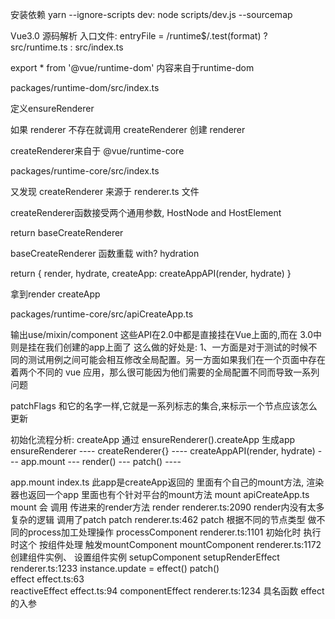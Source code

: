 安装依赖
yarn --ignore-scripts
dev: node scripts/dev.js --sourcemap

Vue3.0 源码解析
入口文件: entryFile = /runtime$/.test(format) ? src/runtime.ts : src/index.ts

export * from '@vue/runtime-dom' 内容来自于runtime-dom

packages/runtime-dom/src/index.ts

定义ensureRenderer

如果 renderer 不存在就调用 createRenderer 创建 renderer

createRenderer来自于 @vue/runtime-core

packages/runtime-core/src/index.ts

又发现 createRenderer 来源于 renderer.ts 文件

createRenderer函数接受两个通用参数, HostNode and HostElement

return baseCreateRenderer

baseCreateRenderer 函数重载 with? hydration

return { render, hydrate, createApp: createAppAPI(render, hydrate) }

拿到render createApp

packages/runtime-core/src/apiCreateApp.ts

输出use/mixin/component 这些API在2.0中都是直接挂在Vue上面的,而在 3.0中 则是挂在我们创建的app上面了 这么做的好处是: 1、一方面是对于测试的时候不同的测试用例之间可能会相互修改全局配置。另一方面如果我们在一个页面中存在着两个不同的 vue 应用，那么很可能因为他们需要的全局配置不同而导致一系列问题

patchFlags 和它的名字一样,它就是一系列标志的集合,来标示一个节点应该怎么更新



初始化流程分析:
createApp 通过  ensureRenderer().createApp 生成app 
ensureRenderer ----  createRenderer{} ----  createAppAPI(render, hydrate)  ---  app.mount  --- render() --- patch() ----   

app.mount                   index.ts           此app是createApp返回的 里面有个自己的mount方法, 渲染器也返回一个app 里面也有个针对平台的mount方法
mount                       apiCreateApp.ts    mount 会 调用 传进来的render方法 
render                      renderer.ts:2090   render内没有太多复杂的逻辑  调用了patch
patch                       renderer.ts:462    patch 根据不同的节点类型 做不同的process加工处理操作
processComponent            renderer.ts:1101   初始化时 执行时这个 按组件处理 触发mountComponent
mountComponent              renderer.ts:1172   创建组件实例、 设置组件实例
setupComponent
setupRenderEffect           renderer.ts:1233    instance.update = effect()       patch()      
effect                      effect.ts:63        
reactiveEffect              effect.ts:94
componentEffect             renderer.ts:1234    具名函数 effect的入参

